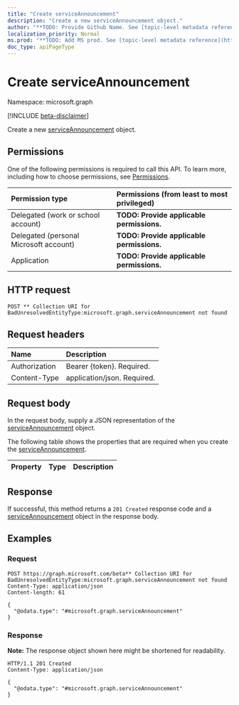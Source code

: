 ```yaml
---
title: "Create serviceAnnouncement"
description: "Create a new serviceAnnouncement object."
author: "**TODO: Provide Github Name. See [topic-level metadata reference](https://msgo.azurewebsites.net/add/document/guidelines/metadata.html#topic-level-metadata)**"
localization_priority: Normal
ms.prod: "**TODO: Add MS prod. See [topic-level metadata reference](https://msgo.azurewebsites.net/add/document/guidelines/metadata.html#topic-level-metadata)**"
doc_type: apiPageType
---
```


# Create serviceAnnouncement
Namespace: microsoft.graph

[!INCLUDE [beta-disclaimer](../../includes/beta-disclaimer.md)]

Create a new [serviceAnnouncement](../resources/serviceannouncement.md) object.

## Permissions
One of the following permissions is required to call this API. To learn more, including how to choose permissions, see [Permissions](/graph/permissions-reference).

|Permission type|Permissions (from least to most privileged)|
|:---|:---|
|Delegated (work or school account)|**TODO: Provide applicable permissions.**|
|Delegated (personal Microsoft account)|**TODO: Provide applicable permissions.**|
|Application|**TODO: Provide applicable permissions.**|

## HTTP request

<!-- {
  "blockType": "ignored"
}
-->
``` http
POST ** Collection URI for BadUnresolvedEntityType:microsoft.graph.serviceAnnouncement not found
```

## Request headers
|Name|Description|
|:---|:---|
|Authorization|Bearer {token}. Required.|
|Content-Type|application/json. Required.|

## Request body
In the request body, supply a JSON representation of the [serviceAnnouncement](../resources/serviceannouncement.md) object.

The following table shows the properties that are required when you create the [serviceAnnouncement](../resources/serviceannouncement.md).

|Property|Type|Description|
|:---|:---|:---|



## Response

If successful, this method returns a `201 Created` response code and a [serviceAnnouncement](../resources/serviceannouncement.md) object in the response body.

## Examples

### Request
<!-- {
  "blockType": "request",
  "name": "create_serviceannouncement_from_"
}
-->
``` http
POST https://graph.microsoft.com/beta** Collection URI for BadUnresolvedEntityType:microsoft.graph.serviceAnnouncement not found
Content-Type: application/json
Content-length: 61

{
  "@odata.type": "#microsoft.graph.serviceAnnouncement"
}
```


### Response
**Note:** The response object shown here might be shortened for readability.
<!-- {
  "blockType": "response",
  "truncated": true,
  "@odata.type": "microsoft.graph.serviceAnnouncement"
}
-->
``` http
HTTP/1.1 201 Created
Content-Type: application/json

{
  "@odata.type": "#microsoft.graph.serviceAnnouncement"
}
```

